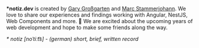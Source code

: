 **\*notiz.dev** is created by [Gary Großgarten](https://garygrossgarten.de) and [Marc Stammerjohann](https://marcjulian.de). We love to share our experiences and findings working with Angular, NestJS, Web Components and more. 👀 We are excited about the upcoming years of web development and hope to make some friends along the way.

_\* notiz [noˈtiːt͡s] - (german) short, brief, written record_

